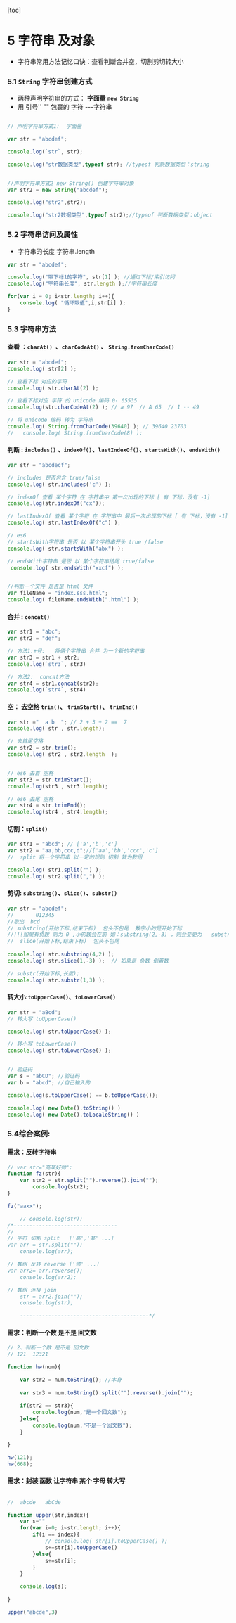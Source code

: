 [toc]

# 5 字符串 及对象

- 字符串常用方法记忆口诀：查看判断合并空，切割剪切转大小

### 5.1  `String`	字符串创建方式
- 两种声明字符串的方式： **字面量** **`new String`**
- 用 引号'' "" 包裹的 字符  ---字符串

```js

// 声明字符串方式1:  字面量

var str = "abcdef";

console.log(`str`, str);

console.log("str数据类型",typeof str); //typeof 判断数据类型：string


//声明字符串方式2 new String() 创建字符串对象
var str2 = new String("abcdef");

console.log("str2",str2);

console.log("str2数据类型",typeof str2);//typeof 判断数据类型：object
```

### 5.2  字符串访问及属性
- 字符串的长度  字符串.length
```js
var str = "abcdef";

console.log("取下标1的字符", str[1] ); //通过下标/索引访问
console.log("字符串长度", str.length );//字符串长度

for(var i = 0; i<str.length; i++){
    console.log( "循环取值",i,str[i] );
}
```

### 5.3 字符串方法

#### 查看 ：`charAt() `、`charCodeAt()` 、	`String.fromCharCode()`

```js
var str = "abcdef";
console.log( str[2] );

// 查看下标 对应的字符
console.log( str.charAt(2) );

// 查看下标对应 字符 的 unicode 编码 0- 65535
console.log(str.charCodeAt(2) ); // a 97  // A 65  // 1 -- 49

// 将 unicode 编码 转为 字符串
console.log( String.fromCharCode(39640) ); // 39640 23703
//   console.log( String.fromCharCode(8) );
```

#### 判断 : `includes()` 、`indexOf()`、`lastIndexOf()`、`startsWith()`、`endsWith()`

```js
var str = "abcdecf";

// includes 是否包含 true/false
console.log( str.includes('c') );

// indexOf 查看 某个字符 在 字符串中 第一次出现的下标 [ 有 下标，没有 -1] 
console.log(str.indexOf("cx"));

// lastIndexOf 查看 某个字符 在 字符串中 最后一次出现的下标 [ 有 下标，没有 -1] 
console.log( str.lastIndexOf("c") );

// es6 
// startsWith字符串 是否 以 某个字符串开头 true /false
console.log( str.startsWith("abx") );

// endsWith字符串 是否 以 某个字符串结尾 true/false
 console.log( str.endsWith("xxcf") );


//判断一个文件 是否是 html 文件
var fileName = "index.sss.html";
console.log( fileName.endsWith(".html") );
```

#### 合并 :  `concat() `

```js
var str1 = "abc";
var str2 = "def";

// 方法1:+号:   将俩个字符串 合并 为一个新的字符串
var str3 = str1 + str2;
console.log(`str3`, str3)

// 方法2:  concat方法
var str4 = str1.concat(str2);
console.log(`str4`, str4)
```

#### 空： 去空格	`trim()`、  `trimStart()`、  `trimEnd()`	

```js
var str ="  a b  "; // 2 + 3 + 2 ==  7
console.log( str , str.length);

// 去首尾空格
var str2 = str.trim();    
console.log( str2 , str2.length  );


// es6 去首 空格
var str3 = str.trimStart();
console.log(str3 , str3.length);

// es6 去尾 空格
var str4 = str.trimEnd();
console.log(str4 , str4.length);
```

#### 切割：`split()`

```js
var str1 = "abcd"; // ['a','b','c']
var str2 = "aa,bb,ccc,d";//['aa','bb','ccc','c']
//  split 将一个字符串 以一定的规则 切割 转为数组

console.log( str1.split("") );
console.log( str2.split(",") );
```

#### 剪切:	`substring()`、`slice()`、`substr()`

```js
var str = "abcdef";
//       012345
//取出  bcd
// substring(开始下标,结束下标)  包头不包尾  数字小的是开始下标
//!!!如果有负数 则为 0 ,小的数会在前 如：substring(2,-3) ，则会变更为   substring(0,2)
//  slice(开始下标,结束下标)  包头不包尾
      
console.log( str.substring(4,2) ); 
console.log( str.slice(1,-3) );  // 如果是 负数 倒着数

// substr(开始下标,长度);
console.log( str.substr(1,3) );
```

#### 转大小:`toUpperCase()`、`toLowerCase()`

```js
var str = "aBcd";
// 转大写 toUpperCase()

console.log( str.toUpperCase() );

// 转小写 toLowerCase()
console.log( str.toLowerCase() );


// 验证码
var s = "abCD"; //验证码
var b = "abcd"; //自己输入的

console.log(s.toUpperCase() == b.toUpperCase());

console.log( new Date().toString() )
console.log( new Date().toLocaleString() )
```

### 5.4综合案例:

#### 需求：反转字符串  
```js
// var str="高某好帅";
function fz(str){
    var str2 = str.split("").reverse().join("");
        console.log(str2);
}

fz("aaxx");

    // console.log(str);
/*---------------------------------
// 
// 字符 切割 split   ['高','某' ...]
var arr = str.split("");
    console.log(arr);

// 数组 反转 reverse ['帅' ...]
var arr2= arr.reverse();
    console.log(arr2);

// 数组 连接 join
    str = arr2.join("");
    console.log(str);

    -----------------------------------------*/
```
#### 需求：判断一个数 是不是 回文数 
```js
// 2、判断一个数 是不是 回文数 
// 121  12321  

function hw(num){

    var str2 = num.toString(); //本身 
    
    var str3 = num.toString().split("").reverse().join("");
    
    if(str2 == str3){
        console.log(num,"是一个回文数");
    }else{
        console.log(num,"不是一个回文数");
    }

}

hw(121);
hw(668);
```
####  需求：封装 函数 让字符串 某个 字母 转大写
```js

//  abcde   abCde

function upper(str,index){
    var s=""
    for(var i=0; i<str.length; i++){
        if(i == index){
            // console.log( str[i].toUpperCase() );
            s+=str[i].toUpperCase() 
        }else{
            s+=str[i];
        }
    }

    console.log(s);
    
}

upper("abcde",3)

```
